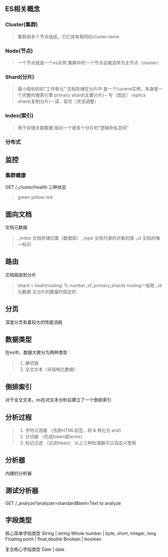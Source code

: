## ES相关概念

### Cluster(集群)
> 集群由多个节点组成，它们具有相同的cluster.name

### Node(节点)
>  一个节点就是一个es实例
> 集群中的一个节点会被选举为主节点（master）

### Shard(分片)
> 最小级别的的“工作单元”
> 文档存储在分片中
> 是一个Lucene实例，本身是一个完整的搜索引擎
> primary shard(主要分片)－写（固定）
> replica shard(复制分片)－读、容灾（灵活调整）

### Index(索引)
> 用于存储关联数据
> 指向一个或多个分片的“逻辑命名空间”

### 分布式

## 监控

### 集群健康
GET /_cluster/health
三种状态
> green
> yellow
> red

## 面向文档
文档元数据
> _index 文档存储位置（数据库）
> _type 文档代表的对象的类
> _id 文档的唯一标识


## 路由
文档路由到分片
> shard = hash(routing) % number_of_primary_shards
> routing一般取 _id 元数据
> 主分片的数量时固定的


## 分页
深度分页有着较大的性能消耗

## 数据类型
在es中，数据大致分为两种类型：
> 1. 确切值
> 2. 全文文本（非结构化数据）

## 倒排索引
对于全文文本，es在对文本分析后建立了一个倒排索引

## 分析过程
> 1. 字符过滤器 （去除HTML标签，将 &  转化为 and）
> 2. 分词器 （形成token或terms）
> 3. 标记过滤 （过滤token）
以上三种处理器可以自定义使用

## 分析器
内建的分析器

## 测试分析器
GET /_analyze?analyzer=standard&text=Text to analyze

## 字段类型
核心简单字段类型
String | string
Whole number | byte, short, integer, long
Floating point | float,double
Boolean | boolean

复合核心字段类型
Date | date